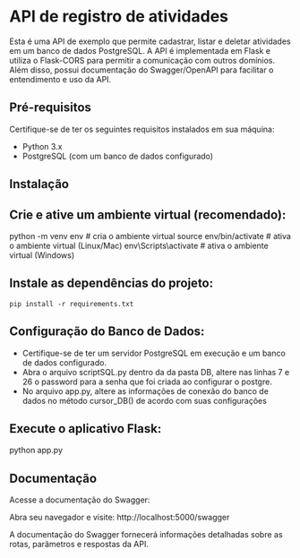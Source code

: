 # API de registro de atividades

Esta é uma API de exemplo que permite cadastrar, listar e deletar atividades em um banco de dados PostgreSQL. A API é implementada em Flask e utiliza o Flask-CORS para permitir a comunicação com outros domínios. Além disso, possui documentação do Swagger/OpenAPI para facilitar o entendimento e uso da API.

## Pré-requisitos

Certifique-se de ter os seguintes requisitos instalados em sua máquina:

- Python 3.x
- PostgreSQL (com um banco de dados configurado)

## Instalação

## Crie e ative um ambiente virtual (recomendado):
python -m venv env  # cria o ambiente virtual
source env/bin/activate  # ativa o ambiente virtual (Linux/Mac)
env\Scripts\activate  # ativa o ambiente virtual (Windows)

## Instale as dependências do projeto:
```
pip install -r requirements.txt
```

## Configuração do Banco de Dados:
- Certifique-se de ter um servidor PostgreSQL em execução e um banco de dados configurado.
- Abra o arquivo scriptSQL.py dentro da da pasta DB, altere nas linhas 7 e 26 o password para a senha que foi criada ao configurar o postgre.
- No arquivo app.py, altere as informações de conexão do banco de dados no método cursor_DB() de acordo com suas configurações

## Execute o aplicativo Flask:
python app.py

## Documentação
Acesse a documentação do Swagger:

Abra seu navegador e visite: http://localhost:5000/swagger

A documentação do Swagger fornecerá informações detalhadas sobre as rotas, parâmetros e respostas da API.

